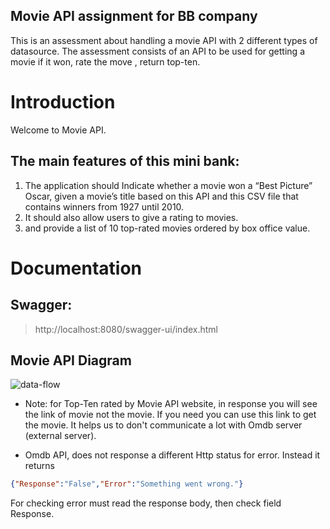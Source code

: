 ## Movie API assignment for BB company
This is an assessment about handling a movie API with 2 different types of datasource.
The assessment consists of an API to be used for getting a movie if it won, rate the move , return top-ten.

# Introduction
Welcome to Movie API.

## The main features of this mini bank:
1. The application should Indicate whether a movie won a “Best Picture” Oscar, given a movie’s title based on this API and this CSV file that
   contains winners from 1927 until 2010.
2. It should also allow users to give a rating to movies.
3. and provide a list of 10 top-rated movies ordered by
    box office value.

# Documentation
## Swagger:
 > http://localhost:8080/swagger-ui/index.html

## Movie API Diagram
![data-flow](https://user-images.githubusercontent.com/8404721/194955295-3e279b9d-ccd0-4b51-81dc-ef69c99fd616.jpg)

* Note: for Top-Ten rated by Movie API website, in response you will see the link of movie not the movie. If you need you can use this link to get the movie.
        It helps us to don't communicate a lot with Omdb server (external server).

* Omdb API, does not response a different Http status for error. Instead it returns
```json
{"Response":"False","Error":"Something went wrong."}
```
For checking error must read the response body, then check field Response.
